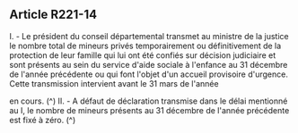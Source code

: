 ## Article R221-14


I. - Le président du conseil départemental transmet au ministre de la justice le nombre total de mineurs
privés temporairement ou définitivement de la protection de leur famille qui lui ont été confiés sur décision
judiciaire et sont présents au sein du service d'aide sociale à l'enfance au 31 décembre de l'année précédente
ou qui font l'objet d'un accueil provisoire d'urgence. Cette transmission intervient avant le 31 mars de l'année

en cours. (^)
II. - A défaut de déclaration transmise dans le délai mentionné au I, le nombre de mineurs présents au 31
décembre de l'année précédente est fixé à zéro.
(^)

